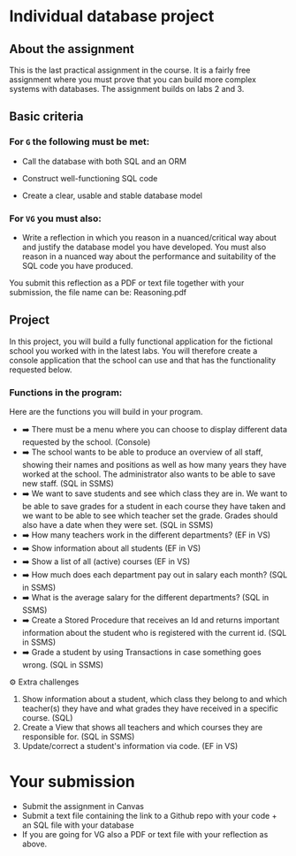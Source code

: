 ﻿# Individual database project
## About the assignment

This is the last practical assignment in the course. It is a fairly free assignment where you must prove that you can build more complex systems with databases. The assignment builds on labs 2 and 3.

## Basic criteria

### For `G` the following must be met:

- Call the database with both SQL and an ORM

- Construct well-functioning SQL code

- Create a clear, usable and stable database model

### For `VG` you must also:

- Write a reflection in which you reason in a nuanced/critical way about and justify the database model you have developed. You must also reason in a nuanced way about the performance and suitability of the SQL code you have produced.

You submit this reflection as a PDF or text file together with your submission, the file name can be: Reasoning.pdf

## Project

In this project, you will build a fully functional application for the fictional school you worked with in the latest labs. You will therefore create a console application that the school can use and that has the functionality requested below.

### Functions in the program:

Here are the functions you will build in your program.

- ➡️ There must be a menu where you can choose to display different data requested by the school. (Console)
- ➡️ The school wants to be able to produce an overview of all staff, showing their names and positions as well as how many years they have worked at the school. The administrator also wants to be able to save new staff. (SQL in SSMS)
- ➡️ We want to save students and see which class they are in. We want to be able to save grades for a student in each course they have taken and we want to be able to see which teacher set the grade. Grades should also have a date when they were set. (SQL in SSMS)
- ➡️ How many teachers work in the different departments? (EF in VS)
- ➡️ Show information about all students (EF in VS)
- ➡️ Show a list of all (active) courses (EF in VS)
- ➡️ How much does each department pay out in salary each month? (SQL in SSMS)
- ➡️ What is the average salary for the different departments? (SQL in SSMS)
- ➡️ Create a Stored Procedure that receives an Id and returns important information about the student who is registered with the current id. (SQL in SSMS)
- ➡️ Grade a student by using Transactions in case something goes wrong. (SQL in SSMS)

⚙ Extra challenges
1. Show information about a student, which class they belong to and which teacher(s) they have and what grades they have received in a specific course. (SQL)
2. Create a View that shows all teachers and which courses they are responsible for. (SQL in SSMS)
3. Update/correct a student's information via code. (EF in VS)

# Your submission

- Submit the assignment in Canvas
- Submit a text file containing the link to a Github repo with your code + an SQL file with your database
- If you are going for VG also a PDF or text file with your reflection as above.